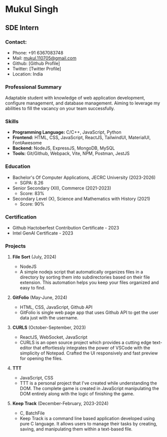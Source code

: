 # Mukul Singh
## SDE Intern

### Contact:
- Phone: +91 6367083748
- Mail: mukul.110705@gmail.com
- Github: [Github Profile]
- Twitter: [Twitter Profile]
- Location: India

### Professional Summary
Adaptable student with knowledge of web application development, configure management, and database management. Aiming to leverage my abilities to fill the vacancy on your team successfully.

### Skills
- **Programming Language:** C/C++, JavaScript, Python
- **Frontend:** HTML, CSS, JavaScript, ReactJS, TailwindUI, MaterialUI, FontAwesome
- **Backend:** NodeJS, ExpressJS, MongoDB, MySQL
- **Tools:** Git/Github, Webpack, Vite, NPM, Postman, JestJS

### Education
- Bachelor's Of Computer Applications, JECRC University (2023-2026)
  - SGPA: 8.26
- Senior Secondary (XII), Commerce (2021-2023)
  - Score: 83%
- Secondary Level (X), Science and Mathematics with History (2021)
  - Score: 90%

### Certification
- Github Hactoberfest Contribution Certificate - 2023
- Intel GenAI Certificate - 2023

### Projects
1. **File Sort** (July, 2024)
   - NodeJS
   - A simple nodejs script that automatically organizes files in a directory by sorting them into subdirectories based on their file extension. This automation helps you keep your files organized and easy to find.

2. **GitFolio** (May-June, 2024)
   - HTML, CSS, JavaScript, Github API
   - GitFolio is single web page app that uses Github API to get the user data just with the username.

3. **CURLS** (October-September, 2023)
   - ReactJS, WebSocket, JavaScript
   - CURLS is an open source project which provides a cutting edge text-editor that effortlessly integrates the power of VSCode with the simplicity of Notepad. Crafted the UI responsively and fast preview for opening the files.

4. **TTT**
   - JavaScript, CSS
   - TTT is a personal project that I've created while understanding the DOM. The complete game is created in JavaScript manipulating the DOM entirely along with the logic of finishing the game.

5. **Keep Track** (December-February, 2023-2024)
   - C, BatchFile
   - Keep Track is a command line based application developed using pure C language. It allows users to manage their tasks by creating, saving, and manipulating them within a text-based file.
